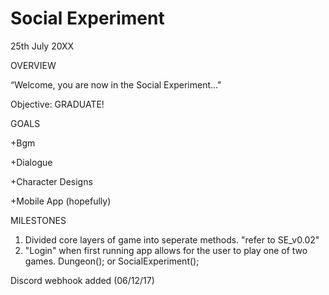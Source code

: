 # Social Experiment
 
25th July 20XX

OVERVIEW

“Welcome, you are now in the Social Experiment..."

Objective: GRADUATE! 

GOALS

+Bgm

+Dialogue 

+Character Designs

+Mobile App (hopefully)

MILESTONES
1) Divided core layers of game into seperate methods. "refer to SE_v0.02"
2) "Login" when first running app allows for the user to play one of two games.
 Dungeon(); or SocialExperiment();

 Discord webhook added (06/12/17)
